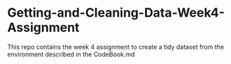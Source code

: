 # Getting-and-Cleaning-Data-Week4-Assignment
This repo contains the week 4 assignment to create a tidy dataset from the environment described in the CodeBook.md
